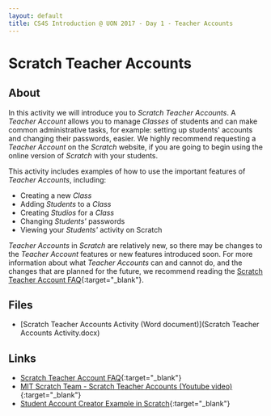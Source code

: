 ```yaml
---
layout: default
title: CS4S Introduction @ UON 2017 - Day 1 - Teacher Accounts
---
```


# Scratch Teacher Accounts

## About

In this activity we will introduce you to *Scratch Teacher Accounts*.
A *Teacher Account* allows you to manage *Classes* of students and can make common administrative tasks, for example: setting up students' accounts and changing their passwords, easier.
We highly recommend requesting a *Teacher Account* on the *Scratch* website, if you are going to begin using the online version of *Scratch* with your students. 

This activity includes examples of how to use the important features of *Teacher Accounts*, including:

- Creating a new *Class*
- Adding *Students* to a *Class*
- Creating *Studios* for a *Class*
- Changing *Students'* passwords
- Viewing your *Students'* activity on Scratch

*Teacher Accounts* in *Scratch* are relatively new, so there may be changes to the *Teacher Account* features or new features introduced soon.
For more information about what *Teacher Accounts* can and cannot do, and the changes that are planned for the future, we recommend reading the [Scratch Teacher Account FAQ](https://scratch.mit.edu/educators/faq){:target="_blank"}.

## Files

- [Scratch Teacher Accounts Activity (Word document)](Scratch Teacher Accounts Activity.docx)

## Links

- [Scratch Teacher Account FAQ](https://scratch.mit.edu/educators/faq){:target="_blank"}
- [MIT Scratch Team - Scratch Teacher Accounts (Youtube video)](https://www.youtube.com/watch?v=7Hl9GxA1zwQ){:target="_blank"}
- [Student Account Creator Example in Scratch](https://scratch.mit.edu/projects/163476162/){:target="_blank"}
